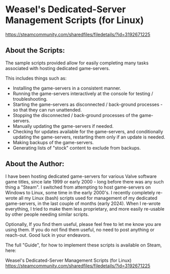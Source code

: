 Weasel's Dedicated-Server Management Scripts (for Linux)
========================================================
https://steamcommunity.com/sharedfiles/filedetails/?id=3192671225

About the Scripts:
-----------------

The sample scripts provided allow for easily completing many tasks associated with hosting dedicated game-servers.

This includes things such as:
 * Installing the game-servers in a consistent manner.
 * Running the game-servers interactively at the console for testing / troubleshooting.
 * Starting the game-servers as disconnected / back-ground processes - so that they can run unattended.
 * Stopping the disconnected / back-ground processes of the game-servers.
 * Manually updating the game-servers if needed.
 * Checking for updates available for the game-servers, and conditionally updating the game-servers, restarting them only if an update is needed.
 * Making backups of the game-servers.
 * Generating lists of "stock" content to exclude from backups.

About the Author:
----------------

I have been hosting dedicated game-servers for various Valve software game titles, since late 1999 or early 2000 - long before there was any such thing a "Steam".
I switched from attempting to host game-servers on Windows to Linux, some time in the early 2000's.
I recently completely re-wrote all my Linux (bash) scripts used for management of my dedicated game-servers, in the last couple of months (early 2024).
When I re-wrote everything, I tried to make them less proprietary, and more easily re-usable by other people needing similar scripts.

Optionally, If you find them useful, please feel free to let me know you are using them.
If you do not find them useful, no need to post anything or reach-out. Good luck in your endeavors.

The full "Guide", for how to implement these scripts is available on Steam, here:

Weasel's Dedicated-Server Management Scripts (for Linux)
https://steamcommunity.com/sharedfiles/filedetails/?id=3192671225
